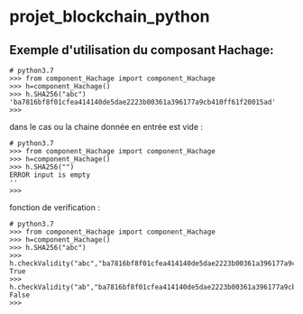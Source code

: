 # projet_blockchain_python

## Exemple d'utilisation du composant Hachage:

```
# python3.7
>>> from component_Hachage import component_Hachage
>>> h=component_Hachage()
>>> h.SHA256("abc")
'ba7816bf8f01cfea414140de5dae2223b00361a396177a9cb410ff61f20015ad'
>>>
```
dans le cas ou la chaine donnée en entrée est vide :

```
# python3.7
>>> from component_Hachage import component_Hachage
>>> h=component_Hachage()
>>> h.SHA256("")
ERROR input is empty
''
>>>
```
fonction de verification :

```
# python3.7
>>> from component_Hachage import component_Hachage
>>> h=component_Hachage()
>>> h.SHA256("abc")
>>> h.checkValidity("abc","ba7816bf8f01cfea414140de5dae2223b00361a396177a9cb410ff61f20015ad")
True
>>> h.checkValidity("ab","ba7816bf8f01cfea414140de5dae2223b00361a396177a9cb410ff61f20015ad")
False
>>>
```











